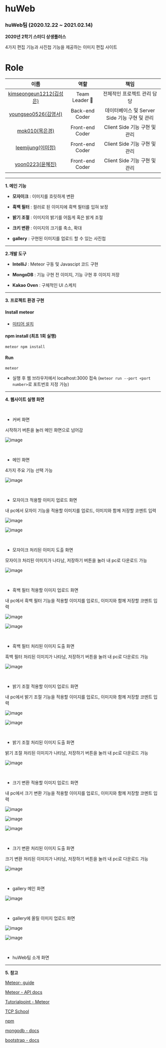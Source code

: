 # huWeb

### huWeb팀 (2020.12.22 ~ 2021.02.14)

**2020년 2학기 스터디 상생플러스**

4가지 편집 기능과 사진첩 기능을 제공하는 이미지 편집 사이트

# Role

|                            이름                             |              역할              |                           책임                            |
| :---------------------------------------------------------: | :----------------------------: | :-------------------------------------------------------: |
|   [kimseongeun1212(김성은)](https://github.com/kimseongeun1212)     |       Team Leader 👑        |                전체적인 프로젝트 관리 담당                |
|   [youngseo0526(김영서)](https://github.com/youngseo0526)   |        Back-end Coder         |               데이터베이스 및 Server Side 기능 구현 및 관리               |
|   [mok010(목은경)](https://github.com/mok010)   |        Front-end Coder         |               Client Side 기능 구현 및 관리               |
|   [leemijung(이미정)](https://github.com/leemijung)   |        Front-end Coder         |            Client Side 기능 구현 및 관리                  |
|   [yoon0223(윤혜진)](https://github.com/yoon0223)   |        Front-end Coder         |              Client Side 기능 구현 및 관리                |

-------------------

**1. 메인 기능**

- **모자이크** : 이미지를 흐릿하게 변환

- **흑백 필터** : 컬러로 된 이미지에 흑백 필터를 입혀 보정

- **밝기 조절** : 이미지의 밝기를 어둡게 혹은 밝게 조절

- **크키 변환** : 이미지의 크기를 축소, 확대

- **gallery** : 구현된 이미지를 업로드 할 수 있는 사진첩

-------------------

**2.개발 도구**

- **IntelliJ** : Meteor 구동 및 Javascipt 코드 구현

- **MongoDB** : 기능 구현 전 이미지, 기능 구현 후 이미지 저장

- **Kakao Oven** : 구체적인 UI 스케치

-------------------

**3. 프로젝트 환경 구현**

#### Install meteor

* [미티어 설치](https://www.meteor.com/install)

#### npm install (최초 1회 실행)

```
meteor npm install
```

#### Run

```
meteor
```

* 실행 후 웹 브라우저에서 localhost:3000 접속  (```meteor run --port <port number>```로 포트번호 지정 가능)

------------------------

**4. 웹사이트 실행 화면**

<br>

- 커버 화면

시작하기 버튼을 눌러 메인 화면으로 넘어감

![image](https://user-images.githubusercontent.com/60006301/108483774-72d80d00-72de-11eb-823d-00da329f2483.png)

<br>

- 메인 화면

4가지 주요 기능 선택 가능

![image](https://user-images.githubusercontent.com/60006301/108483502-28ef2700-72de-11eb-91be-12c54361f4e2.png)

<br>

- 모자이크 적용할 이미지 업로드 화면

내 pc에서 모자이 기능을 적용할 이미지를 업로드, 이미지와 함께 저장할 코멘트 입력

![image](https://user-images.githubusercontent.com/60006301/108483595-40c6ab00-72de-11eb-8e12-f9fb486eaa6e.png)

![image](https://user-images.githubusercontent.com/60006301/108484742-7cae4000-72df-11eb-8c03-fe7d1ec1d446.png)

<br>

- 모자이크 처리된 이미지 도출 화면

모자이크 처리된 이미지가 나타남, 저장하기 버튼을 눌러 내 pc로 다운로드 가능

![image](https://user-images.githubusercontent.com/60006301/108484998-cb5bda00-72df-11eb-9320-a40981c34bd2.png)

<br>

- 흑백 필터 적용할 이미지 업로드 화면

내 pc에서 흑백 필터 기능을 적용할 이미지를 업로드, 이미지와 함께 저장할 코멘트 입력

![image](https://user-images.githubusercontent.com/60006301/108485683-8ab09080-72e0-11eb-9e67-603743deb6d6.png)

![image](https://user-images.githubusercontent.com/60006301/108486169-1f1af300-72e1-11eb-92bd-c1caf237f8b9.png)

<br>

- 흑백 필터 처리된 이미지 도출 화면

흑백 필터 처리된 이미지가 나타남, 저장하기 버튼을 눌러 내 pc로 다운로드 가능

![image](https://user-images.githubusercontent.com/60006301/108485980-e4b15600-72e0-11eb-9457-36b57786fb78.png)

<br>

- 밝기 조절 적용할 이미지 업로드 화면

내 pc에서 밝기 조절 기능을 적용할 이미지를 업로드, 이미지와 함께 저장할 코멘트 입력

![image](https://user-images.githubusercontent.com/60006301/108486584-918bd300-72e1-11eb-88f6-d1adb4536b9c.png)

![image](https://user-images.githubusercontent.com/60006301/108486568-8df84c00-72e1-11eb-99f4-fe17007764c3.png)

<br>

- 밝기 조절 처리된 이미지 도출 화면

밝기 조절 처리된 이미지가 나타남, 저장하기 버튼을 눌러 내 pc로 다운로드 가능

![image](https://user-images.githubusercontent.com/60006301/108486777-ce57ca00-72e1-11eb-88ce-24077363069d.png)

<br>

- 크기 변환 적용할 이미지 업로드 화면

내 pc에서 크기 변환 기능을 적용할 이미지를 업로드, 이미지와 함께 저장할 코멘트 입력

![image](https://user-images.githubusercontent.com/60006301/108487524-b6347a80-72e2-11eb-9bb9-3ee52577418f.png)

![image](https://user-images.githubusercontent.com/60006301/108487556-bd5b8880-72e2-11eb-8268-92dec76d6c32.png)

![image](https://user-images.githubusercontent.com/60006301/108487563-bfbde280-72e2-11eb-9607-1d60ab03fa6a.png)

<br>

- 크기 변환 처리된 이미지 도출 화면

크기 변환 처리된 이미지가 나타남, 저장하기 버튼을 눌러 내 pc로 다운로드 가능

![image](https://user-images.githubusercontent.com/60006301/108487763-f693f880-72e2-11eb-87c7-cad67d6a249d.png)

<br>

- gallery 메인 화면

![image](https://user-images.githubusercontent.com/60006301/108488095-54284500-72e3-11eb-9e79-86ae05cbd29c.png)

<br>

- gallery에 올릴 이미지 업로드 화면

![image](https://user-images.githubusercontent.com/60006301/108488233-7b7f1200-72e3-11eb-846d-98047f1392be.png)

![image](https://user-images.githubusercontent.com/60006301/108488434-bc772680-72e3-11eb-8a8a-7e1fb77d7964.png)

<br>

- huWeb팀 소개 화면

-------------------

**5. 참고**

[Meteor- guide](https://guide.meteor.com/)

[Meteor - API docs](https://docs.meteor.com/)

[Tutorialpoint - Meteor](https://www.tutorialspoint.com/meteor)

[TCP School](http://tcpschool.com/css/css_intro_basic)

[npm](https://www.npmjs.com/)

[mongodb - docs](https://docs.mongodb.com/)

[bootstrap - docs](https://getbootstrap.com/docs/4.5/getting-started/introduction/)

